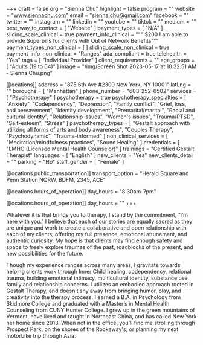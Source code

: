 +++
draft = false
org = "Sienna Chu"
highlight = false
program = ""
website = "www.siennachu.com"
email = "sienna.chu@gmail.com"
facebook = ""
twitter = ""
instagram = ""
linkedin = ""
youtube = ""
tiktok = ""
medium = ""
best_way_to_contact = [ "Website" ]
payment_types = [ "N/A" ]
sliding_scale_clinical = true
payment_info_clinical = """
$200
I am able to provide Superbills for clients with Out of Network Benefits"""
payment_types_non_clinical = [ ]
sliding_scale_non_clinical = true
payment_info_non_clinical = "Ranges"
ada_compliant = true
telehealth = "Yes"
tags = [ "Individual Provider" ]
client_requirements = ""
age_groups = [ "Adults (19 to 64)" ]
image = "/img/Screen Shot 2023-05-17 at 10.32.51 AM - Sienna Chu.png"

[[locations]]
address = "875 6th Ave #2300 New York, NY 10001"
latLng = ""
boroughs = [ "Manhattan" ]
phone_number = "603-252-6502"
services = [ "Psychotherapy" ]
psychotherapy = true
psychotherapy_specialties = [
  "Anxiety",
  "Codependency",
  "Depression",
  "Family conflict",
  "Grief, loss, and bereavement",
  "Identity development",
  "Premarital/marital",
  "Racial and cultural identity",
  "Relationship issues",
  "Women's issues",
  "Trauma/PTSD",
  "Self-esteem",
  "Stress"
]
psychotherapy_types = [
  "Gestalt approach with utilizing all forms of arts and body awareness",
  "Couples Therapy",
  "Psychodynamic",
  "Trauma-informed"
]
non_clinical_services = [ "Meditation/mindfulness practices", "Sound Healing" ]
credentials = [ "LMHC (Licensed Mental Health Counselor)" ]
trainings = "Certified Gestalt Therapist"
languages = [ "English" ]
new_clients = "Yes"
new_clients_detail = ""
parking = "No"
staff_gender = [ "Female" ]

  [[locations.public_transportation]]
  transport_option = "Herald Square and Penn Station NQRW, BDFM, 2345, ACE"

  [[locations.hours_of_operation]]
  day_hours = "8:30am-7pm"

  [[locations.hours_of_operation]]
  day_hours = ""
+++

Whatever it is that brings you to therapy, I stand by the commitment, “I’m here with you.”  I believe that each of our stories are equally sacred as they are unique and work to create a collaborative and open relationship with each of my clients, offering my full presence, emotional attunement, and authentic curiosity. My hope is that clients may find enough safety and space to freely explore traumas of the past, roadblocks of the present, and new possibilities for the future.

Though my experience ranges across many areas, I gravitate towards helping clients work through Inner Child healing, codependency, relational trauma, building emotional intimacy, multicultural identity, substance use, family and relationship concerns. I utilizes an embodied approach rooted in Gestalt Therapy, and doesn’t shy away from bringing humor, play, and creativity into the therapy process. I earned a B.A. in Psychology from Skidmore College and graduated with a Master’s in Mental Health Counseling from CUNY Hunter College. I grew up in the green mountains of Vermont, have lived and taught in Northeast China, and has called New York her home since 2013. When not in the office, you’ll find me strolling through Prospect Park, on the shores of the Rockaway's, or planning my next motorbike trip through Asia.
